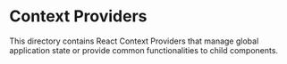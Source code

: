 # Context Providers

This directory contains React Context Providers that manage global application state or provide common functionalities to child components.
